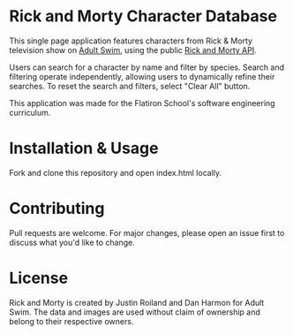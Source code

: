 # Rick and Morty Character Database
This single page application features characters from Rick & Morty television show on [Adult Swim](https://www.adultswim.com/), using the public [Rick and Morty API](https://rickandmortyapi.com/).

Users can search for a character by name and filter by species. Search and filtering operate independently, allowing users to dynamically refine their searches. To reset the search and filters, select "Clear All" button.

This application was made for the Flatiron School's software engineering curriculum.

# Installation & Usage
Fork and clone this repository and open index.html locally.

# Contributing
Pull requests are welcome. For major changes, please open an issue first to discuss what you'd like to change.

# License
Rick and Morty is created by Justin Roiland and Dan Harmon for Adult Swim. The data and images are used without claim of ownership and belong to their respective owners.
